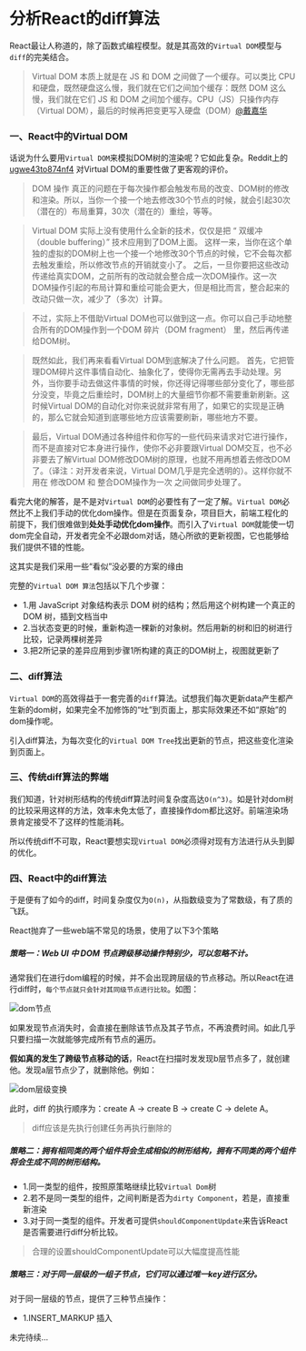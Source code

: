# 分析React的diff算法

React最让人称道的，除了函数式编程模型。就是其高效的`Virtual DOM`模型与`diff`的完美结合。

>   Virtual DOM 本质上就是在 JS 和 DOM 之间做了一个缓存。可以类比 CPU 和硬盘，既然硬盘这么慢，我们就在它们之间加个缓存：既然 DOM 这么慢，我们就在它们 JS 和 DOM 之间加个缓存。CPU（JS）只操作内存（Virtual DOM），最后的时候再把变更写入硬盘（DOM）[@戴嘉华](https://segmentfault.com/a/1190000004029168)


### 一、React中的Virtual DOM
话说为什么要用`Virtual DOM`来模拟DOM树的渲染呢？它如此复杂。Reddit上的 [ugwe43to874nf4](https://www.reddit.com/user/ugwe43to874nf4) 对Virtual DOM的重要性做了更客观的评价。

>   DOM 操作 真正的问题在于每次操作都会触发布局的改变、DOM树的修改和渲染。所以，当你一个接一个地去修改30个节点的时候，就会引起30次（潜在的）布局重算，30次（潜在的）重绘，等等。

>   Virtual DOM 实际上没有使用什么全新的技术，仅仅是把 “ 双缓冲（double buffering）” 技术应用到了DOM上面。
这样一来，当你在这个单独的虚拟的DOM树上也一个接一个地修改30个节点的时候，它不会每次都去触发重绘，所以修改节点的开销就变小了。
之后，一旦你要把这些改动传递给真实DOM，之前所有的改动就会整合成一次DOM操作。这一次DOM操作引起的布局计算和重绘可能会更大，但是相比而言，整合起来的改动只做一次，减少了（多次）计算。

>   不过，实际上不借助Virtual DOM也可以做到这一点。你可以自己手动地整合所有的DOM操作到一个DOM 碎片（DOM fragment） 里，然后再传递给DOM树。

>   既然如此，我们再来看看Virtual DOM到底解决了什么问题。
首先，它把管理DOM碎片这件事情自动化、抽象化了，使得你无需再去手动处理。另外，当你要手动去做这件事情的时候，你还得记得哪些部分变化了，哪些部分没变，毕竟之后重绘时，DOM树上的大量细节你都不需要重新刷新。这时候Virtual DOM的自动化对你来说就非常有用了，如果它的实现是正确的，那么它就会知道到底哪些地方应该需要刷新，哪些地方不要。

>   最后，Virtual DOM通过各种组件和你写的一些代码来请求对它进行操作，而不是直接对它本身进行操作，使你不必非要跟Virtual DOM交互，也不必非要去了解Virtual DOM修改DOM树的原理，也就不用再想着去修改DOM了。（译注：对开发者来说，Virtual DOM几乎是完全透明的）。这样你就不用在 修改DOM 和 整合DOM操作为一次 之间做同步处理了。

看完大佬的解答，是不是对`Virtual DOM`的必要性有了一定了解。`Virtual DOM`必然比不上我们手动的优化dom操作。但是在页面复杂，项目巨大，前端工程化的前提下，我们很难做到**处处手动优化dom操作**。而引入了`Virtual DOM`就能使一切dom完全自动，开发者完全不必跟dom对话，随心所欲的更新视图，它也能够给我们提供不错的性能。

这其实是我们采用一些“看似”没必要的方案的缘由

完整的`Virtual DOM 算法`包括以下几个步骤：
-   1.用 JavaScript 对象结构表示 DOM 树的结构；然后用这个树构建一个真正的 DOM 树，插到文档当中
-   2.当状态变更的时候，重新构造一棵新的对象树。然后用新的树和旧的树进行比较，记录两棵树差异
-   3.把2所记录的差异应用到步骤1所构建的真正的DOM树上，视图就更新了


### 二、diff算法
`Virtual DOM`的高效得益于一套完善的`diff`算法。试想我们每次更新data产生都产生新的dom树，如果完全不加修饰的“吐”到页面上，那实际效果还不如“原始”的dom操作呢。

引入diff算法，为每次变化的`Virtual DOM Tree`找出更新的节点，把这些变化渲染到页面上。

### 三、传统diff算法的弊端
我们知道，针对树形结构的传统diff算法时间复杂度高达`O(n^3)`。如是针对dom树的比较采用这样的方法，效率未免太低了，直接操作dom都比这好。前端渲染场景肯定接受不了这样的性能消耗。

所以传统diff不可取，React要想实现`Virtual DOM`必须得对现有方法进行从头到脚的优化。

### 四、React中的diff算法
于是便有了如今的diff，时间复杂度仅为`O(n)`，从指数级变为了常数级，有了质的飞跃。

React抛弃了一些web端不常见的场景，使用了以下3个策略

##### 策略一：Web UI 中 DOM 节点跨级移动操作特别少，可以忽略不计。
通常我们在进行dom编程的时候，并不会出现跨层级的节点移动。所以React在进行diff时，`每个节点就只会针对其同级节点进行比较`。如图：

![dom节点](https://segmentfault.com/image?src=http://livoras.github.io/blog/virtual-dom/compare-in-level.png&objectId=1190000004029168&token=314c5643bfbf5b864c0de6a4276af7c3/view)

如果发现节点消失时，会直接在删除该节点及其子节点，不再浪费时间。如此几乎只要扫描一次就能够完成所有节点的遍历。

**假如真的发生了跨级节点移动的话**，React在扫描时发发现b层节点多了，就创建他。发现a层节点少了，就删除他。例如：

![dom层级变换](https://github.com/w771854332/bengiBlog-node/blob/master/public/screenshot/dom%E5%B1%82%E7%BA%A7%E5%8F%98%E6%8D%A2.png?raw=true)

此时，diff 的执行顺序为：create A → create B → create C → delete A。
>   diff应该是先执行创建任务再执行删除的


##### 策略二：拥有相同类的两个组件将会生成相似的树形结构，拥有不同类的两个组件将会生成不同的树形结构。

-   1.同一类型的组件，按照原策略继续比较`Virtual Dom`树
-   2.若不是同一类型的组件，之间判断是否为`dirty Component`，若是，直接重新渲染
-   3.对于同一类型的组件。开发者可提供`shouldComponentUpdate`来告诉React是否需要进行diff分析比较。

>   合理的设置shouldComponentUpdate可以大幅度提高性能
##### 策略三：对于同一层级的一组子节点，它们可以通过唯一key进行区分。
对于同一层级的节点，提供了三种节点操作：
-   1.INSERT_MARKUP 插入

未完待续...
